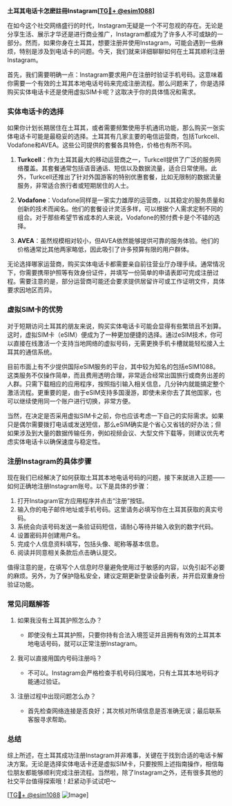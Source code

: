 **土耳其电话卡怎麽註冊Instagram[[TG💪+ @esim1088](https://t.me/s/esim1088)]**

在如今这个社交网络盛行的时代，Instagram无疑是一个不可忽视的存在。无论是分享生活、展示才华还是进行商业推广，Instagram都成为了许多人不可或缺的一部分。然而，如果你身在土耳其，想要注册并使用Instagram，可能会遇到一些麻烦，特别是涉及到电话卡的问题。今天，我们就来详细聊聊如何在土耳其顺利注册Instagram。

首先，我们需要明确一点：Instagram要求用户在注册时验证手机号码。这意味着你需要一个有效的土耳其本地电话号码来完成注册流程。那么问题来了，你是选择购买实体电话卡还是使用虚拟SIM卡呢？这取决于你的具体情况和需求。

### 实体电话卡的选择

如果你计划长期居住在土耳其，或者需要频繁使用手机通讯功能，那么购买一张实体电话卡可能是最稳妥的选择。土耳其有几家主要的电信运营商，包括Turkcell、Vodafone和AVEA。这些公司提供的套餐各具特色，价格也有所不同。

1. **Turkcell**：作为土耳其最大的移动运营商之一，Turkcell提供了广泛的服务网络覆盖。其套餐通常包括语音通话、短信以及数据流量，适合日常使用。此外，Turkcell还推出了针对外国游客的特别优惠套餐，比如无限制的数据流量服务，非常适合旅行者或短期居住的人士。

2. **Vodafone**：Vodafone同样是一家实力雄厚的运营商，以其稳定的服务质量和创新的技术而闻名。他们的套餐设计灵活多样，可以根据个人需求定制不同的组合。对于那些希望节省成本的人来说，Vodafone的预付费卡是个不错的选择。

3. **AVEA**：虽然规模相对较小，但AVEA依然能够提供可靠的服务体验。他们的价格通常比其他两家略低，因此吸引了许多预算有限的用户群体。

无论选择哪家运营商，购买实体电话卡都需要亲自前往营业厅办理手续。通常情况下，你需要携带护照等有效身份证件，并填写一份简单的申请表即可完成注册过程。需要注意的是，部分运营商可能还会要求提供居留许可或工作证明文件，具体要求因地区而异。

### 虚拟SIM卡的优势

对于短期访问土耳其的朋友来说，购买实体电话卡可能会显得有些繁琐且不划算。这时，虚拟SIM卡（eSIM）便成为了一种更加便捷的选择。通过eSIM技术，你可以直接在线激活一个支持当地网络的虚拟号码，无需更换手机卡槽就能轻松接入土耳其的通信系统。

目前市面上有不少提供国际eSIM服务的平台，其中较为知名的包括eSIM1088。这类服务不仅操作简单，而且费用透明合理，非常适合经常出国旅行或商务出差的人群。只需下载相应的应用程序，按照指引输入相关信息，几分钟内就能搞定整个激活流程。更重要的是，由于eSIM支持多国漫游，即使未来你去了其他国家，也可以继续使用同一个账户进行切换，非常方便。

当然，在决定是否采用虚拟SIM卡之前，你也应该考虑一下自己的实际需求。如果只是偶尔需要拨打电话或发送短信，那么eSIM确实是个省心又省钱的好办法；但如果涉及到大量的数据传输任务，例如视频会议、大型文件下载等，则建议优先考虑实体电话卡以确保速度与稳定性。

### 注册Instagram的具体步骤

现在我们已经解决了如何获取土耳其本地电话号码的问题，接下来就进入正题——如何正确地注册Instagram账号。以下是具体的步骤：

1. 打开Instagram官方应用程序并点击“注册”按钮。
2. 输入你的电子邮件地址或手机号码。这里请务必填写你在土耳其获取的真实号码。
3. 系统会向该号码发送一条验证码短信，请耐心等待并输入收到的数字代码。
4. 设置密码并创建用户名。
5. 完成个人信息资料填写，包括头像、昵称等基本信息。
6. 阅读并同意相关条款后点击确认提交。

值得注意的是，在填写个人信息时尽量避免使用过于敏感的内容，以免引起不必要的麻烦。另外，为了保护隐私安全，建议定期更新登录设备列表，并开启双重身份验证功能。

### 常见问题解答

1. 如果我没有土耳其护照怎么办？
   - 即使没有土耳其护照，只要你持有合法入境签证并且拥有有效的土耳其本地电话号码，就可以正常注册Instagram。

2. 我可以直接用国内号码注册吗？
   - 不可以。Instagram会严格检查手机号码归属地，只有土耳其本地号码才能通过验证。

3. 注册过程中出现问题怎么办？
   - 首先检查网络连接是否良好；其次核对所填信息是否准确无误；最后联系客服寻求帮助。

### 总结

综上所述，在土耳其成功注册Instagram并非难事，关键在于找到合适的电话卡解决方案。无论是选择实体电话卡还是虚拟SIM卡，只要按照上述指南操作，相信每位朋友都能够顺利完成注册流程。当然啦，除了Instagram之外，还有很多其他的社交平台值得探索哦！赶紧动手试试吧～

[[TG💪+ @esim1088](https://t.me/s/esim1088) ![Image](https://i.postimg.cc/4NQfJmqS/Snipaste-2025-05-13-00-14-12.png)]